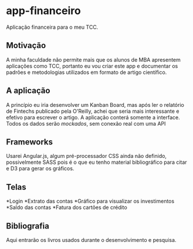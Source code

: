 # app-financeiro
Aplicação financeira para o meu TCC.

## Motivação
A minha faculdade não permite mais que os alunos de MBA apresentem aplicações como TCC, portanto eu vou criar este app e documentar os padrões e metodologias utilizados em formato de artigo científico.

## A aplicação
A princípio eu iria desenvolver um Kanban Board, mas após ler o relatório de Fintechs publicado pela O'Reilly, achei que seria mais interessante e efetivo para escrever o artigo.
A aplicação conterá somente a interface. Todos os dados serão _mockados_, sem conexão real com uma API

## Frameworks
Usarei Angular.js, algum pré-processador CSS ainda não definido, possivelmente SASS pois é o que eu tenho material bibliográfico para citar e D3 para gerar os gráficos.

## Telas
*Login
*Extrato das contas
*Gráfico para visualizar os investimentos
*Saldo das contas
*Fatura dos cartões de crédito

## Bibliografia
Aqui entrarão os livros usados durante o desenvolvimento e pesquisa.
